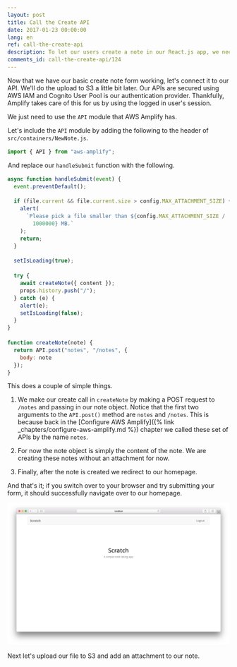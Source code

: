 ```yaml
---
layout: post
title: Call the Create API
date: 2017-01-23 00:00:00
lang: en
ref: call-the-create-api
description: To let our users create a note in our React.js app, we need to connect our form to our serverless API backend. We are going to use AWS Amplify's API module for this.
comments_id: call-the-create-api/124
---
```


Now that we have our basic create note form working, let's connect it to our API. We'll do the upload to S3 a little bit later. Our APIs are secured using AWS IAM and Cognito User Pool is our authentication provider. Thankfully, Amplify takes care of this for us by using the logged in user's session.

We just need to use the `API` module that AWS Amplify has.

<img class="code-marker" src="/assets/s.png" />Let's include the `API` module by adding the following to the header of `src/containers/NewNote.js`.

``` javascript
import { API } from "aws-amplify";
```

<img class="code-marker" src="/assets/s.png" />And replace our `handleSubmit` function with the following.

``` javascript
async function handleSubmit(event) {
  event.preventDefault();

  if (file.current && file.current.size > config.MAX_ATTACHMENT_SIZE) {
    alert(
      `Please pick a file smaller than ${config.MAX_ATTACHMENT_SIZE /
        1000000} MB.`
    );
    return;
  }

  setIsLoading(true);

  try {
    await createNote({ content });
    props.history.push("/");
  } catch (e) {
    alert(e);
    setIsLoading(false);
  }
}

function createNote(note) {
  return API.post("notes", "/notes", {
    body: note
  });
}
```

This does a couple of simple things.

1. We make our create call in `createNote` by making a POST request to `/notes` and passing in our note object. Notice that the first two arguments to the `API.post()` method are `notes` and `/notes`. This is because back in the [Configure AWS Amplify]({% link _chapters/configure-aws-amplify.md %}) chapter we called these set of APIs by the name `notes`.

2. For now the note object is simply the content of the note. We are creating these notes without an attachment for now.

3. Finally, after the note is created we redirect to our homepage.

And that's it; if you switch over to your browser and try submitting your form, it should successfully navigate over to our homepage.

![New note created screenshot](/assets/new-note-created.png)

Next let's upload our file to S3 and add an attachment to our note.
